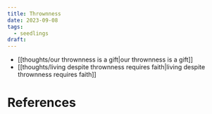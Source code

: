 ```yaml
---
title: Thrownness
date: 2023-09-08
tags:
  - seedlings
draft:
---
```

- [[thoughts/our thrownness is a gift|our thrownness is a gift]]
- [[thoughts/living despite thrownness requires faith|living despite thrownness requires faith]]

# References


